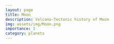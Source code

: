 ```yaml
---
layout: page
title: Moon
description: Volcano-Tectonic history of Moon
img: assets/img/Moon.png
importance: 1
category: planets
---
```

